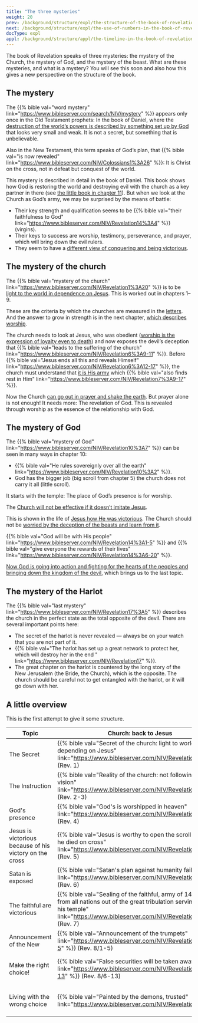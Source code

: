 ```yaml
---
title: "The three mysteries"
weight: 20
prev: /background/structure/expl/the-structure-of-the-book-of-revelation
next: /background/structure/expl/the-use-of-numbers-in-the-book-of-revelation
docType: expl
appl: /background/structure/appl/the-timeline-in-the-book-of-revelation
---
```


The book of Revelation speaks of three mysteries: the mystery of the Church, the mystery of God, and the mystery of the beast. What are these mysteries, and what is a mystery? You will see this soon and also how this gives a new perspective on the structure of the book.

## The mystery

<a name="e458"></a>
The {{% bible val="word mystery" link="https://www.bibleserver.com/search/NIV/mystery" %}} appears only once in the Old Testament prophets: In the book of Daniel, where the [destruction of the world’s powers is described by something set up by God](/bible/daniel/expl/the-four-kingdoms-in-daniel) that looks very small and weak. It is not a secret, but something that is unbelievable.

Also in the New Testament, this term speaks of God’s plan, that {{% bible val="is now revealed" link="https://www.bibleserver.com/NIV/Colossians1%3A26" %}}: It is Christ on the cross, not in defeat but conquest of the world.

This mystery is described in detail in the book of Daniel. This book shows how God is restoring the world and destroying evil with the church as a key partner in there (see [the little book in chapter 11](/content/scroll/expl/the-little-scroll)). But when we look at the Church as God’s army, we may be surprised by the means of battle:

- Their key strength and qualification seems to be {{% bible val="their faithfulness to God" link="https://www.bibleserver.com/NIV/Revelation14%3A4" %}} (virgins).
- Their keys to success are worship, testimony, perseverance, and prayer, which will bring down the evil rulers.
- They seem to have a [different view of conquering and being victorious](/topics/hero/short/a-real-hero).

## The mystery of the church

<a name="f192"></a>
The {{% bible val="mystery of the church" link="https://www.bibleserver.com/NIV/Revelation1%3A20" %}} is to be [light to the world in dependence on Jesus](/content/letters/expl/the-angel-of-the-churches). This is worked out in chapters 1–9.

These are the criteria by which the churches are measured in the [letters](/content/letters/expl/the-letters-to-the-seven-churches). And the answer to grow in strength is in the next chapter, [which describes worship](/content/worship/expl/worship-in-the-throne-room).

The church needs to look at Jesus, who was obedient ([worship is the expression of loyalty even to death](/topics/power/short/worship)) and now exposes the devil’s deception that {{% bible val="leads to the suffering of the church" link="https://www.bibleserver.com/NIV/Revelation6%3A9-11" %}}. Before {{% bible val="Jesus ends all this and reveals Himself" link="https://www.bibleserver.com/NIV/Revelation6%3A12-17" %}}, the church must understand that [it is His army](/content/army/expl/the-144000) which {{% bible val="also finds rest in Him" link="https://www.bibleserver.com/NIV/Revelation7%3A9-17" %}}.

Now the Church [can go out in prayer and shake the earth](/content/trumpets/expl/the-trumpets-in-revelation). But prayer alone is not enough! It needs more: The revelation of God. This is revealed through worship as the essence of the relationship with God.

## The mystery of God

<a name="b548"></a>
The {{% bible val="mystery of God" link="https://www.bibleserver.com/NIV/Revelation10%3A7" %}} can be seen in many ways in chapter 10:

- {{% bible val="He rules sovereignly over all the earth" link="https://www.bibleserver.com/NIV/Revelation10%3A2" %}}.
- God has the bigger job (big scroll from chapter 5) the church does not carry it all (little scroll).

It starts with the temple: The place of God’s presence is for worship.

The [Church will not be effective if it doesn’t imitate Jesus](/content/witnesses/expl/the-two-witnesses).

This is shown in the life of [Jesus how He was victorious](/content/jesus/expl/a-different-christmas-story). The Church should not be [worried by the deception of the beasts and learn from it](/content/beasts/expl/the-nature-of-the-beast-in-the-book-of-revelation).

{{% bible val="God will be with His people" link="https://www.bibleserver.com/NIV/Revelation14%3A1-5" %}} and {{% bible val="give everyone the rewards of their lives" link="https://www.bibleserver.com/NIV/Revelation14%3A6-20" %}}.

[Now God is going into action and fighting for the hearts of the peoples and bringing down the kingdom of the devil](/content/bowls/expl/the-bowls-of-wrath), which brings us to the last topic.

## The mystery of the Harlot

<a name="3f20"></a>
The {{% bible val="last mystery" link="https://www.bibleserver.com/NIV/Revelation17%3A5" %}} describes the church in the perfect state as the total opposite of the devil. There are several important points here:

- The secret of the harlot is never revealed — always be on your watch that you are not part of it.
- {{% bible val="The harlot has set up a great network to protect her, which will destroy her in the end " link="https://www.bibleserver.com/NIV/Revelation17" %}}.
- The great chapter on the harlot is countered by the long story of the New Jerusalem (the Bride, the Church), which is the opposite. The church should be careful not to get entangled with the harlot, or it will go down with her.

## A little overview

<a name="2190"></a>
This is the first attempt to give it some structure.

| Topic | Church: back to Jesus | God: role model for the church | Harlot: what the church should not be |
|-------|-----------------------|--------------------------------|--------------------------------------|
| The Secret | {{% bible val="Secret of the church: light to world and depending on Jesus" link="https://www.bibleserver.com/NIV/Revelation1" %}} (Rev. 1) | {{% bible val="Secret of God: God reigns" link="https://www.bibleserver.com/NIV/Revelation10" %}} (Rev. 10-11/14) | {{% bible val="Secret of the harlot: enemy of God and the church, will perish" link="https://www.bibleserver.com/NIV/Revelation17" %}} (Rev. 17) |
| The Instruction | {{% bible val="Reality of the church: not following the vision" link="https://www.bibleserver.com/NIV/Revelation2" %}} (Rev. 2-3) | {{% bible val="Solution for the church: Worship and be like Jesus" link="https://www.bibleserver.com/NIV/Revelation11%2C1-14" %}} (Rev. 11/1-14) | {{% bible val="Warning to the church: be not like Babel" link="https://www.bibleserver.com/NIV/Revelation18" %}} (Rev. 18) |
| God's presence | {{% bible val="God's is worshipped in heaven" link="https://www.bibleserver.com/NIV/Revelation4" %}} (Rev. 4) | {{% bible val="God's presence on earth" link="https://www.bibleserver.com/NIV/Revelation11%2C15-19" %}} (Rev. 11/15-19) | {{% bible val="God's marriage to the bride" link="https://www.bibleserver.com/NIV/Revelation19%2C1-10" %}} (Rev. 19/1-10) |
| Jesus is victorious because of his victory on the cross | {{% bible val="Jesus is worthy to open the scroll because he died on cross" link="https://www.bibleserver.com/NIV/Revelation5" %}} (Rev. 5) | {{% bible val="Jesus birth and accension throughs Satan off his game" link="https://www.bibleserver.com/NIV/Revelation12" %}} (Rev. 12) | {{% bible val="Jesus comes as crucified and announces victory" link="https://www.bibleserver.com/NIV/Revelation19%2C11-16" %}} (Rev. 19/11-16) |
| Satan is exposed | {{% bible val="Satan's plan against humanity fails" link="https://www.bibleserver.com/NIV/Revelation6" %}} (Rev. 6) | {{% bible val="Satan's master plan against the church fails" link="https://www.bibleserver.com/NIV/Revelation13" %}} (Rev. 13) | {{% bible val="Satan is finally defeated" link="https://www.bibleserver.com/NIV/Revelation19%2C17-21" %}} (Rev. 19/17-21) |
| The faithful are victorious | {{% bible val="Sealing of the faithful, army of 144,000 from all nations out of the great tribulation serving God in his temple" link="https://www.bibleserver.com/NIV/Revelation7" %}} (Rev. 7) | {{% bible val="victory of the faithful 144,000 (of all mankind) at Mount Zion in front of the throne, Judgment of Babel, the two harvests" link="https://www.bibleserver.com/NIV/Revelation14" %}} (Rev. 14) | {{% bible val="Satan is bound while the faithful reign in Gods beloved city, last judgment" link="https://www.bibleserver.com/NIV/Revelation20" %}} (Rev. 20) |
| Announcement of the New | {{% bible val="Announcement of the trumpets" link="https://www.bibleserver.com/NIV/Revelation8%2C1-5" %}} (Rev. 8/1-5) | {{% bible val="Announcement of the bowls" link="https://www.bibleserver.com/NIV/Revelation15" %}} (Rev. 15) | {{% bible val="Announcement of New Jerusalem" link="https://www.bibleserver.com/NIV/Revelation21%2C1-8" %}} (Rev.21/1-8) |
| Make the right choice! | {{% bible val="False securities will be taken away" link="https://www.bibleserver.com/NIV/Revelation8%2C6-13" %}} (Rev. 8/6-13) | {{% bible val="Loyalty to the beast, silencing witnesses, hardness of heart questioned" link="https://www.bibleserver.com/NIV/Revelation16%2C1-9" %}} (Rev. 16/1-9) | {{% bible val="New Jerusalem unveiled" link="https://www.bibleserver.com/NIV/Revelation21%2C9-20" %}} (Rev. 21/9-22/5) |
| Living with the wrong choice | {{% bible val="Painted by the demons, trusted" link="https://www.bibleserver.com/NIV/Revelation9" %}} | {{% bible val="Demonic forces deceive and humans get involved and go down with them" link="https://www.bibleserver.com/NIV/Revelation16%2C10-21" %}} | {{% bible val="Living outside the New Jerusalem is living with demons" link="https://www.bibleserver.com/NIV/Revelation22%2C6-21" %}} |

